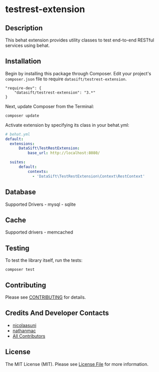 testrest-extension
==================

## Description

This behat extension provides utility classes to test end-to-end RESTful services using behat.

Installation
------------

Begin by installing this package through Composer. Edit your project's `composer.json` file to require `datasift/testrest-extension`.

	"require-dev": {
		"datasift/testrest-extension": "3.*"
	}

Next, update Composer from the Terminal:

    composer update

Activate extension by specifying its class in your behat.yml:

```yml
# behat.yml
default:
  extensions:
      DataSift\TestRestExtension:
          base_url: http://localhost:8080/

  suites:
      default:
          contexts:
            - 'DataSift\TestRestExtension\Context\RestContext'
```

Database
--------

Supported Drivers
    - mysql
    - sqlite

Cache
-----

Supported drivers
    - memcached

Testing
-------

To test the library itself, run the tests:

    composer test

Contributing
------------

Please see [CONTRIBUTING](CONTRIBUTING.md) for details.

Credits And Developer Contacts
-------

- [nicolaasuni](https://github.com/nicolaasuni)
- [nathanmac](https://github.com/nathanmac)
- [All Contributors](../../contributors)

License
-------

The MIT License (MIT). Please see [License File](LICENSE.md) for more information.
